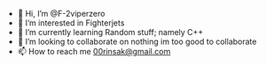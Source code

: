 - 👋 Hi, I’m @F-2viperzero
- 👀 I’m interested in Fighterjets
- 🌱 I’m currently learning Random stuff; namely C++
- 💞️ I’m looking to collaborate on nothing im too good to collaborate
- 📫 How to reach me 00rinsak@gmail.com

<!---
F-2viperzero/F-2viperzero is a ✨ special ✨ repository because its `README.md` (this file) appears on your GitHub profile.
You can click the Preview link to take a look at your changes.
--->
